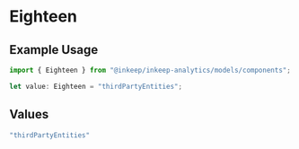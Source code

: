 # Eighteen

## Example Usage

```typescript
import { Eighteen } from "@inkeep/inkeep-analytics/models/components";

let value: Eighteen = "thirdPartyEntities";
```

## Values

```typescript
"thirdPartyEntities"
```